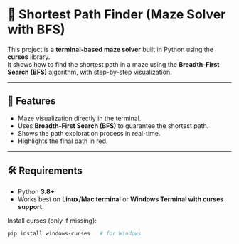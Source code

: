 # 🧩 Shortest Path Finder (Maze Solver with BFS)

This project is a **terminal-based maze solver** built in Python using the **curses** library.  
It shows how to find the shortest path in a maze using the **Breadth-First Search (BFS)** algorithm, with step-by-step visualization.

---

## 🚀 Features
- Maze visualization directly in the terminal.
- Uses **Breadth-First Search (BFS)** to guarantee the shortest path.
- Shows the path exploration process in real-time.
- Highlights the final path in red.

---

## 🛠 Requirements
- Python **3.8+**
- Works best on **Linux/Mac terminal** or **Windows Terminal with curses support**.

Install curses (only if missing):  
```bash
pip install windows-curses   # for Windows

